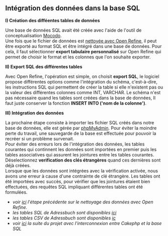 **Intégration des données dans la base SQL**
-------------------------------------------

**I) Création des difféentes tables de données**

Une base de données SQL avait été créée avec l'aide de l'outil de conceptualisation [Mocodo](http://www.mocodo.net/).  
Une fois que le fichier de données est [nettoyée avec Open Refine](Nettoyage_Open_Refine.md), il peut être exporté au format SQL et être intégré dans une base de données. 
Pour cela, il faut sélectionner **export tabulaire personnalisé** sur Open Refine qui permet de choisir le format et les colonnes que l'on souhaite exporter. 

**II) Export SQL des différentes tables**

Avec Open Refine, l'opération est simple, on choisit **export SQL**, le logiciel propose différentes options comme l'intégration du schéma, c'est-à-dire, les instructions SQL qui permettent de créer la table si elle n'existent pas ou la valeur des différentes colonnes comme INT, VARCHAR. 
Le schéma n'est pas nécessaire quand les tables sont créées dans la base de données, Il faut juste conserver la fonction **INSERT INTO ('nom de la colonne')**. 

**III) Intégration des données**

La prochaine étape consiste à importer les fichier SQL créés dans notre base de données, elle est gérée par [phpMyAdmin](https://www.phpmyadmin.net/). 
Pour éviter la moindre perte du travail, une sauvegarde de la base est effectuée pour pouvoir la recréer si un problème survenait.   
Pour éviter des erreurs lors de l'intégration des données, les tables courantes qui continnent les données sont importées en premier puis les tables associatives qui assurent les jointures entre les tables courantes. 
Déselectionnez **verification des clés étrangères** quand ces dernières sont déjà créées.  
Lorsque que les données sont intégrées avec la vérification activée, nous avons une erreur à cause d'une contrainte de clé étrangère.
Les tables ont été importées avec succès, pour vérifier que les jointures étaient bien effectuées, des requêtes SQL impliquant différentes tables ont été formulées. 

 * *voir [ici](Nettoyage_Open_Refine.md) l'étape précédente sur le nettoyage des données avec Open Refine.*
 * *les tables SQL de Adressbuch sont disponibles [ici](adressbuch1854.sql)*
 * *les tables CSV de Adressbuch sont disponibles [ic](adressbuch1854.csv)*
 * *voir [ici](Interconnexion_Cakephp_BaseSQL.md) la suite du projet avec l'interconnexion entre Cakephp et la base SQL*

